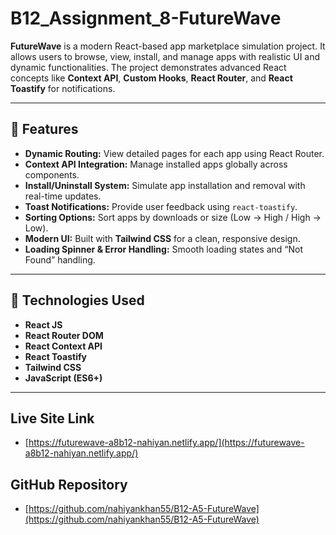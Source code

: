 # B12_Assignment_8-FutureWave

**FutureWave** is a modern React-based app marketplace simulation project. It allows users to browse, view, install, and manage apps with realistic UI and dynamic functionalities. The project demonstrates advanced React concepts like **Context API**, **Custom Hooks**, **React Router**, and **React Toastify** for notifications.

---

## 🚀 Features

- **Dynamic Routing:** View detailed pages for each app using React Router.
- **Context API Integration:** Manage installed apps globally across components.
- **Install/Uninstall System:** Simulate app installation and removal with real-time updates.
- **Toast Notifications:** Provide user feedback using `react-toastify`.
- **Sorting Options:** Sort apps by downloads or size (Low → High / High → Low).
- **Modern UI:** Built with **Tailwind CSS** for a clean, responsive design.
- **Loading Spinner & Error Handling:** Smooth loading states and “Not Found” handling.

---

## 🧠 Technologies Used

- **React JS**
- **React Router DOM**
- **React Context API**
- **React Toastify**
- **Tailwind CSS**
- **JavaScript (ES6+)**

---

## Live Site Link

- [https://futurewave-a8b12-nahiyan.netlify.app/](https://futurewave-a8b12-nahiyan.netlify.app/)

## GitHub Repository

- [https://github.com/nahiyankhan55/B12-A5-FutureWave](https://github.com/nahiyankhan55/B12-A5-FutureWave)
